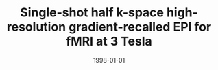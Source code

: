 ---
title: "Single-shot half k-space high-resolution gradient-recalled EPI for fMRI at 3 Tesla"
date: 1998-01-01
authors_string: A. Jesmanowicz, Peter Bandettini, J. Hyde
authors:
   - A. Jesmanowicz
   - Peter Bandettini
   - J. Hyde
author_ids:
   - peter_bandettini
journal: 'Magnetic Resonance in Medicine'
volume: 40
issue: 
pages: 754-762
book_title: ''
publisher: ''
abstract: ''
project_id: 
paper_url: 
doi: 
data_loc: ''
code_loc: ''
file: '/assets/publications//assets/publications/'
file_name: '/assets/publications/'
type: journal_article
pub_str: ' (1998) Magnetic Resonance in Medicine 40: 754-762'
layout: publication 
---